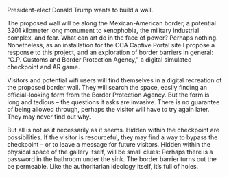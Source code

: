 President-elect Donald Trump wants to build a wall.
  
The proposed wall will be along the Mexican-American border, a potential 3201 kilometer long monument to xenophobia, the military industrial complex, and fear.  What can art do in the face of power?  Perhaps nothing.  Nonetheless, as an installation for the CCA Captive Portal site I propose a response to this project, and an exploration of border barriers in general: “C.P. Customs and Border Protection Agency,” a digital simulated checkpoint and AR game.  

Visitors and potential wifi users will find themselves in a digital recreation of the proposed border wall.  They will search the space, easily finding an official-looking form from the Border Protection Agency.  But the form is long and tedious – the questions it asks are invasive.  There is no guarantee of being allowed through, perhaps the visitor will have to try again later.  They may never find out why. 
 
But all is not as it necessarily as it seems.  Hidden within the checkpoint are possibilities.  If the visitor is resourceful, they may find a way to bypass the checkpoint – or to leave a message for future visitors.  Hidden within the physical space of the gallery itself, will be small clues: Perhaps there is a password in the bathroom under the sink.  The border barrier turns out the be permeable.  Like the authoritarian ideology itself, it’s full of holes.  
